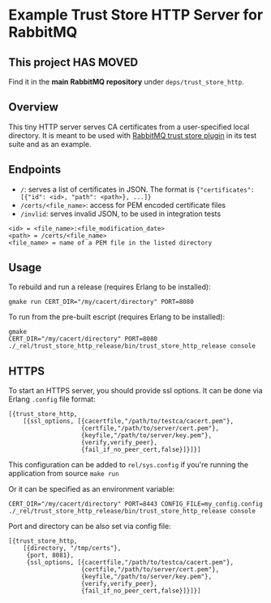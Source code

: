 # Example Trust Store HTTP Server for RabbitMQ

## This project HAS MOVED

Find it in the **main RabbitMQ repository** under `deps/trust_store_http`.

## Overview

This tiny HTTP server serves CA certificates from a user-specified local directory.
It is meant to be used with [RabbitMQ trust store plugin](https://github.com/rabbitmq/rabbitmq-trust-store)
in its test suite and as an example.

## Endpoints

 * `/`: serves a list of certificates in JSON. The format is `{"certificates":[{"id": <id>, "path": <path>}, ...]}`
 * `/certs/<file_name>`: access for PEM encoded certificate files
 * `/invlid`: serves invalid JSON, to be used in integration tests

```
<id> = <file_name>:<file_modification_date>
<path> = /certs/<file_name>
<file_name> = name of a PEM file in the listed directory
```

## Usage

To rebuild and run a release (requires Erlang to be installed):

```
gmake run CERT_DIR="/my/cacert/directory" PORT=8080
```

To run from the pre-built escript (requires Erlang to be installed):

```
gmake
CERT_DIR="/my/cacert/directory" PORT=8080 ./_rel/trust_store_http_release/bin/trust_store_http_release console
```


## HTTPS

To start an HTTPS server, you should provide ssl options. It can be done via
Erlang `.config` file format:

```
[{trust_store_http,
    [{ssl_options, [{cacertfile,"/path/to/testca/cacert.pem"},
                    {certfile,"/path/to/server/cert.pem"},
                    {keyfile,"/path/to/server/key.pem"},
                    {verify,verify_peer},
                    {fail_if_no_peer_cert,false}]}]}]
```


This configuration can be added to `rel/sys.config`
if you're running the application from source `make run`

Or it can be specified as an environment variable:

```
CERT_DIR="/my/cacert/directory" PORT=8443 CONFIG_FILE=my_config.config ./_rel/trust_store_http_release/bin/trust_store_http_release console
```

Port and directory can be also set via config file:


```
[{trust_store_http,
    [{directory, "/tmp/certs"},
     {port, 8081},
     {ssl_options, [{cacertfile,"/path/to/testca/cacert.pem"},
                    {certfile,"/path/to/server/cert.pem"},
                    {keyfile,"/path/to/server/key.pem"},
                    {verify,verify_peer},
                    {fail_if_no_peer_cert,false}]}]}]
```
